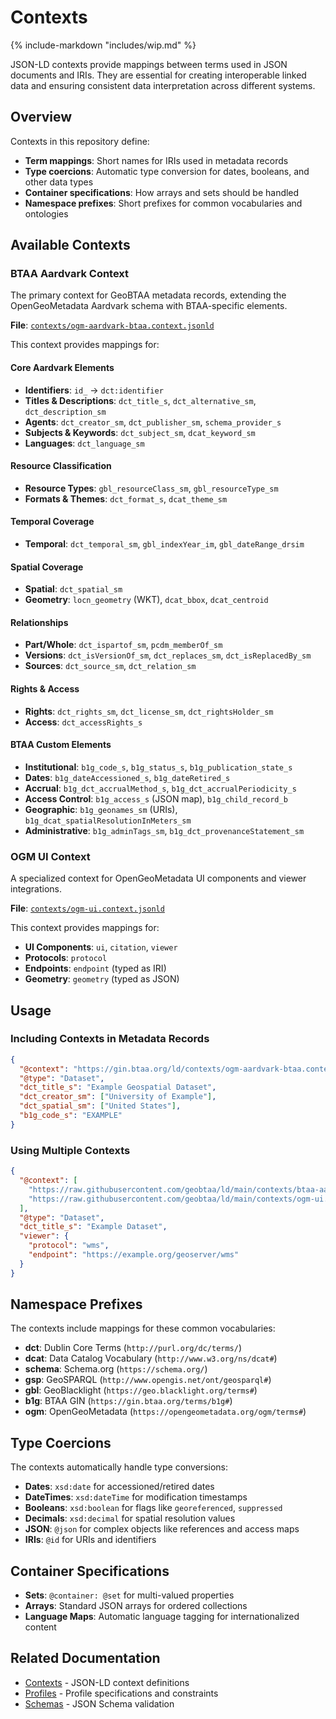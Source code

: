# Contexts

{% include-markdown "includes/wip.md" %}

JSON-LD contexts provide mappings between terms used in JSON documents and IRIs. They are essential for creating interoperable linked data and ensuring consistent data interpretation across different systems.

## Overview

Contexts in this repository define:

- **Term mappings**: Short names for IRIs used in metadata records
- **Type coercions**: Automatic type conversion for dates, booleans, and other data types
- **Container specifications**: How arrays and sets should be handled
- **Namespace prefixes**: Short prefixes for common vocabularies and ontologies

## Available Contexts

### BTAA Aardvark Context

The primary context for GeoBTAA metadata records, extending the OpenGeoMetadata Aardvark schema with BTAA-specific elements.

**File**: [`contexts/ogm-aardvark-btaa.context.jsonld`](../contexts/ogm-aardvark-btaa.context.jsonld.jsonld)

This context provides mappings for:

#### Core Aardvark Elements
- **Identifiers**: `id_` → `dct:identifier`
- **Titles & Descriptions**: `dct_title_s`, `dct_alternative_sm`, `dct_description_sm`
- **Agents**: `dct_creator_sm`, `dct_publisher_sm`, `schema_provider_s`
- **Subjects & Keywords**: `dct_subject_sm`, `dcat_keyword_sm`
- **Languages**: `dct_language_sm`

#### Resource Classification
- **Resource Types**: `gbl_resourceClass_sm`, `gbl_resourceType_sm`
- **Formats & Themes**: `dct_format_s`, `dcat_theme_sm`

#### Temporal Coverage
- **Temporal**: `dct_temporal_sm`, `gbl_indexYear_im`, `gbl_dateRange_drsim`

#### Spatial Coverage
- **Spatial**: `dct_spatial_sm`
- **Geometry**: `locn_geometry` (WKT), `dcat_bbox`, `dcat_centroid`

#### Relationships
- **Part/Whole**: `dct_ispartof_sm`, `pcdm_memberOf_sm`
- **Versions**: `dct_isVersionOf_sm`, `dct_replaces_sm`, `dct_isReplacedBy_sm`
- **Sources**: `dct_source_sm`, `dct_relation_sm`

#### Rights & Access
- **Rights**: `dct_rights_sm`, `dct_license_sm`, `dct_rightsHolder_sm`
- **Access**: `dct_accessRights_s`

#### BTAA Custom Elements
- **Institutional**: `b1g_code_s`, `b1g_status_s`, `b1g_publication_state_s`
- **Dates**: `b1g_dateAccessioned_s`, `b1g_dateRetired_s`
- **Accrual**: `b1g_dct_accrualMethod_s`, `b1g_dct_accrualPeriodicity_s`
- **Access Control**: `b1g_access_s` (JSON map), `b1g_child_record_b`
- **Geographic**: `b1g_geonames_sm` (URIs), `b1g_dcat_spatialResolutionInMeters_sm`
- **Administrative**: `b1g_adminTags_sm`, `b1g_dct_provenanceStatement_sm`

### OGM UI Context

A specialized context for OpenGeoMetadata UI components and viewer integrations.

**File**: [`contexts/ogm-ui.context.jsonld`](../contexts/ogm-ui.context.jsonld)

This context provides mappings for:

- **UI Components**: `ui`, `citation`, `viewer`
- **Protocols**: `protocol`
- **Endpoints**: `endpoint` (typed as IRI)
- **Geometry**: `geometry` (typed as JSON)

## Usage

### Including Contexts in Metadata Records

```json
{
  "@context": "https://gin.btaa.org/ld/contexts/ogm-aardvark-btaa.context.jsonld",
  "@type": "Dataset",
  "dct_title_s": "Example Geospatial Dataset",
  "dct_creator_sm": ["University of Example"],
  "dct_spatial_sm": ["United States"],
  "b1g_code_s": "EXAMPLE"
}
```

### Using Multiple Contexts

```json
{
  "@context": [
    "https://raw.githubusercontent.com/geobtaa/ld/main/contexts/btaa-aardvark.context.jsonld",
    "https://raw.githubusercontent.com/geobtaa/ld/main/contexts/ogm-ui.context.jsonld"
  ],
  "@type": "Dataset",
  "dct_title_s": "Example Dataset",
  "viewer": {
    "protocol": "wms",
    "endpoint": "https://example.org/geoserver/wms"
  }
}
```

## Namespace Prefixes

The contexts include mappings for these common vocabularies:

- **dct**: Dublin Core Terms (`http://purl.org/dc/terms/`)
- **dcat**: Data Catalog Vocabulary (`http://www.w3.org/ns/dcat#`)
- **schema**: Schema.org (`https://schema.org/`)
- **gsp**: GeoSPARQL (`http://www.opengis.net/ont/geosparql#`)
- **gbl**: GeoBlacklight (`https://geo.blacklight.org/terms#`)
- **b1g**: BTAA GIN (`https://gin.btaa.org/terms/b1g#`)
- **ogm**: OpenGeoMetadata (`https://opengeometadata.org/ogm/terms#`)

## Type Coercions

The contexts automatically handle type conversions:

- **Dates**: `xsd:date` for accessioned/retired dates
- **DateTimes**: `xsd:dateTime` for modification timestamps
- **Booleans**: `xsd:boolean` for flags like `georeferenced`, `suppressed`
- **Decimals**: `xsd:decimal` for spatial resolution values
- **JSON**: `@json` for complex objects like references and access maps
- **IRIs**: `@id` for URIs and identifiers

## Container Specifications

- **Sets**: `@container: @set` for multi-valued properties
- **Arrays**: Standard JSON arrays for ordered collections
- **Language Maps**: Automatic language tagging for internationalized content

## Related Documentation

- [Contexts](contexts.md) - JSON-LD context definitions
- [Profiles](profiles.md) - Profile specifications and constraints
- [Schemas](schemas.md) - JSON Schema validation
